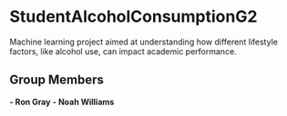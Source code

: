 # StudentAlcoholConsumptionG2
Machine learning project aimed at understanding how different lifestyle factors, like alcohol use, can impact academic performance.

## Group Members
**- Ron Gray**
**- Noah Williams**

